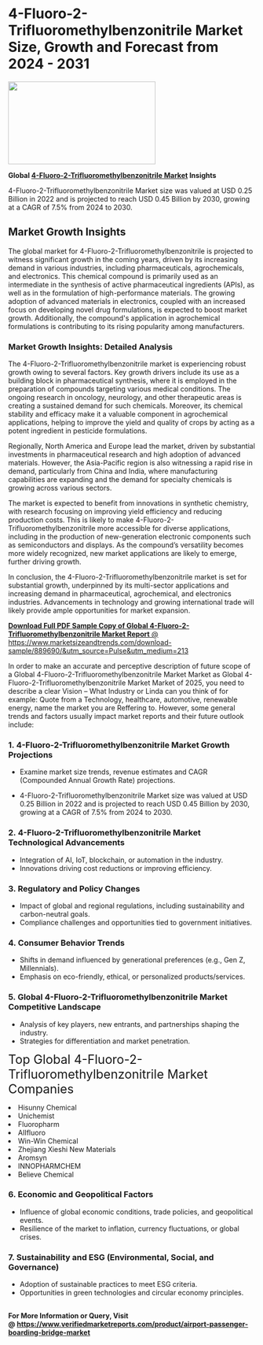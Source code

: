 <H1>4-Fluoro-2-Trifluoromethylbenzonitrile Market Size, Growth and Forecast from 2024 - 2031</H1><img class="aligncenter size-medium wp-image-584254" src="https://thirdeyenews.in/wp-content/uploads/2024/09/Global-Market-Research-300x168.jpeg" alt="" width="300" height="168" /><p><strong>Global&nbsp;<a href="https://www.marketsizeandtrends.com/download-sample/889690/&amp;utm_source=Pulse&amp;utm_medium=213">4-Fluoro-2-Trifluoromethylbenzonitrile Market</a> Insights</strong></p><p>4-Fluoro-2-Trifluoromethylbenzonitrile Market size was valued at USD 0.25 Billion in 2022 and is projected to reach USD 0.45 Billion by 2030, growing at a CAGR of 7.5% from 2024 to 2030.</p><p><h2>Market Growth Insights</h2> <p>The global market for 4-Fluoro-2-Trifluoromethylbenzonitrile is projected to witness significant growth in the coming years, driven by its increasing demand in various industries, including pharmaceuticals, agrochemicals, and electronics. This chemical compound is primarily used as an intermediate in the synthesis of active pharmaceutical ingredients (APIs), as well as in the formulation of high-performance materials. The growing adoption of advanced materials in electronics, coupled with an increased focus on developing novel drug formulations, is expected to boost market growth. Additionally, the compound's application in agrochemical formulations is contributing to its rising popularity among manufacturers.</p> <p><a href="#"></a></p> <h3>Market Growth Insights: Detailed Analysis</h3> <p>The 4-Fluoro-2-Trifluoromethylbenzonitrile market is experiencing robust growth owing to several factors. Key growth drivers include its use as a building block in pharmaceutical synthesis, where it is employed in the preparation of compounds targeting various medical conditions. The ongoing research in oncology, neurology, and other therapeutic areas is creating a sustained demand for such chemicals. Moreover, its chemical stability and efficacy make it a valuable component in agrochemical applications, helping to improve the yield and quality of crops by acting as a potent ingredient in pesticide formulations.</p> <p>Regionally, North America and Europe lead the market, driven by substantial investments in pharmaceutical research and high adoption of advanced materials. However, the Asia-Pacific region is also witnessing a rapid rise in demand, particularly from China and India, where manufacturing capabilities are expanding and the demand for specialty chemicals is growing across various sectors.</p> <p>The market is expected to benefit from innovations in synthetic chemistry, with research focusing on improving yield efficiency and reducing production costs. This is likely to make 4-Fluoro-2-Trifluoromethylbenzonitrile more accessible for diverse applications, including in the production of new-generation electronic components such as semiconductors and displays. As the compound’s versatility becomes more widely recognized, new market applications are likely to emerge, further driving growth.</p> <p>In conclusion, the 4-Fluoro-2-Trifluoromethylbenzonitrile market is set for substantial growth, underpinned by its multi-sector applications and increasing demand in pharmaceutical, agrochemical, and electronics industries. Advancements in technology and growing international trade will likely provide ample opportunities for market expansion.</p> <p><a href="#"></p><p><span class=""><strong>Download Full PDF Sample Copy of Global 4-Fluoro-2-Trifluoromethylbenzonitrile Market Report</strong> @ <a href="https://www.marketsizeandtrends.com/download-sample/889690/&amp;utm_source=Pulse&amp;utm_medium=213" target="_blank">https://www.marketsizeandtrends.com/download-sample/889690/&amp;utm_source=Pulse&amp;utm_medium=213</a></span></p><p>In order to make an accurate and perceptive description of future scope of a Global&nbsp;4-Fluoro-2-Trifluoromethylbenzonitrile Market Market as Global&nbsp;4-Fluoro-2-Trifluoromethylbenzonitrile Market Market of 2025, you need to describe a clear Vision &ndash; What Industry or Linda can you think of for example: Quote from a Technology, healthcare, automotive, renewable energy, name the market you are Reffering to. However, some general trends and factors usually impact market reports and their future outlook include:</p><h3>1.&nbsp;<strong>4-Fluoro-2-Trifluoromethylbenzonitrile Market Growth Projections</strong></h3><ul><li>Examine market size trends, revenue estimates and CAGR (Compounded Annual Growth Rate) projections.</li><li><p>4-Fluoro-2-Trifluoromethylbenzonitrile Market size was valued at USD 0.25 Billion in 2022 and is projected to reach USD 0.45 Billion by 2030, growing at a CAGR of 7.5% from 2024 to 2030.</p></li></ul><h3>2.&nbsp;<strong>4-Fluoro-2-Trifluoromethylbenzonitrile Market Technological Advancements</strong></h3><ul><li>Integration of AI, IoT, blockchain, or automation in the industry.</li><li>Innovations driving cost reductions or improving efficiency.</li></ul><h3>3.&nbsp;<strong>Regulatory and Policy Changes</strong></h3><ul><li>Impact of global and regional regulations, including sustainability and carbon-neutral goals.</li><li>Compliance challenges and opportunities tied to government initiatives.</li></ul><h3>4.&nbsp;<strong>Consumer Behavior Trends</strong></h3><ul><li>Shifts in demand influenced by generational preferences (e.g., Gen Z, Millennials).</li><li>Emphasis on eco-friendly, ethical, or personalized products/services.</li></ul><h3>5.&nbsp;<strong>Global 4-Fluoro-2-Trifluoromethylbenzonitrile Market Competitive Landscape</strong></h3><ul><li>Analysis of key players, new entrants, and partnerships shaping the industry.</li><li>Strategies for differentiation and market penetration.</li></ul><p data-pm-slice="1 1 []"><span style="color: inherit; font-family: inherit; font-size: 25px;">Top Global 4-Fluoro-2-Trifluoromethylbenzonitrile Market Companies</span></p><div class="" data-test-id=""><p><li>Hisunny Chemical</li><li> Unichemist</li><li> Fluoropharm</li><li> AIIfluoro</li><li> Win-Win Chemical</li><li> Zhejiang Xieshi New Materials</li><li> Aromsyn</li><li> INNOPHARMCHEM</li><li> Believe Chemical</li></p></div><h3>6.&nbsp;<strong>Economic and Geopolitical Factors</strong></h3><ul><li>Influence of global economic conditions, trade policies, and geopolitical events.</li><li>Resilience of the market to inflation, currency fluctuations, or global crises.</li></ul><h3>7.&nbsp;<strong>Sustainability and ESG (Environmental, Social, and Governance)</strong></h3><ul><li>Adoption of sustainable practices to meet ESG criteria.</li><li>Opportunities in green technologies and circular economy principles.</li></ul><h2><strong style="font-size: 14px;">For More Information or Query, Visit @&nbsp;</strong><a style="background-color: #ffffff; font-size: 14px;" href="https://www.marketsizeandtrends.com/report/4-fluoro-2-trifluoromethylbenzonitrile-market/" target="_blank">https://www.verifiedmarketreports.com/product/airport-passenger-boarding-bridge-market</a></h2>
